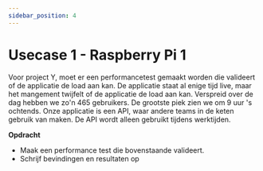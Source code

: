 ```yaml
---
sidebar_position: 4
---
```


# Usecase 1 - Raspberry Pi 1
Voor project Y, moet er een performancetest gemaakt worden die valideert of de applicatie de load aan kan. De applicatie staat al enige tijd live, maar het mangement twijfelt of de applicatie de load aan kan. Verspreid over de dag hebben we zo'n 465 gebruikers. De grootste piek zien we om 9 uur 's ochtends. Onze applicatie is een API, waar andere teams in de keten gebruik van maken. De API wordt alleen gebruikt tijdens werktijden.

<b>Opdracht</b>

- Maak een performance test die bovenstaande valideert.
- Schrijf bevindingen en resultaten op